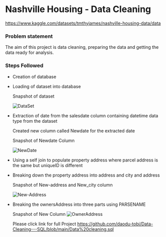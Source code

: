 # Nashville Housing - Data Cleaning



https://www.kaggle.com/datasets/tmthyjames/nashville-housing-data/data


### Problem statement
 
The aim of this project is data cleaning, preparing the data and getting the data ready for analysis.


### Steps Followed

- Creation of database

- Loading of dataset into database

   Snapshot of dataset

   ![DataSet](https://github.com/user-attachments/assets/b9ec2752-757d-4c85-84c9-3050e3a73463)

- Extraction of date from the salesdate column containing datetime data type from the dataset 

    Created new column called Newdate for the extracted date


  Snapshot of Newdate Column

  ![NewDate](https://github.com/user-attachments/assets/b7a01d7c-8521-4df2-90a8-338ed1add8e0)

- Using a self join to populate property address where parcel address is the same but uniqueID is different

- Breaking down the property address into address and city and address

  Snapshot of New-address and New_city column

  ![New-Address](https://github.com/user-attachments/assets/aea49ba9-6b0c-43d8-a54d-1b6f732ac5ee)

- Breaking the ownersAddress into three parts using PARSENAME

  Snapshot of New Column
  ![OwnerAddress](https://github.com/user-attachments/assets/3211276c-bc15-4a73-adc3-6e92b3a52aa8)

    Please click link for full Project
  https://github.com/daodu-tobi/Data-Cleaning---SQL/blob/main/Data%20cleaning.sql
